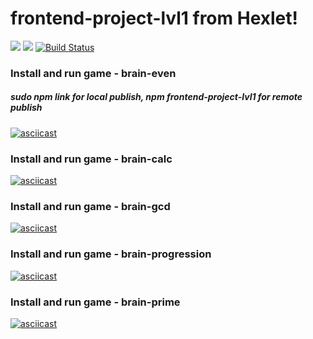# frontend-project-lvl1 from Hexlet!

<a href="https://codeclimate.com/github/TurtleOld/frontend-project-lvl1/maintainability"><img src="https://api.codeclimate.com/v1/badges/929e0314e011fe53ff0f/maintainability" /></a>
<a href="https://codeclimate.com/github/TurtleOld/frontend-project-lvl1/test_coverage"><img src="https://api.codeclimate.com/v1/badges/929e0314e011fe53ff0f/test_coverage" /></a>
[![Build Status](https://travis-ci.com/TurtleOld/frontend-project-lvl1.svg?branch=master)](https://travis-ci.com/TurtleOld/frontend-project-lvl1)


### Install and run game - brain-even
##### sudo npm link for local publish, npm frontend-project-lvl1 for remote publish

[![asciicast](https://asciinema.org/a/292693.png)](https://asciinema.org/a/292693)


### Install and run game - brain-calc
[![asciicast](https://asciinema.org/a/296045.png)](https://asciinema.org/a/296045)

### Install and run game - brain-gcd
[![asciicast](https://asciinema.org/a/296046.png)](https://asciinema.org/a/296046)

### Install and run game - brain-progression
[![asciicast](https://asciinema.org/a/296048.png)](https://asciinema.org/a/296048)

### Install and run game - brain-prime
[![asciicast](https://asciinema.org/a/296042.png)](https://asciinema.org/a/296042)


